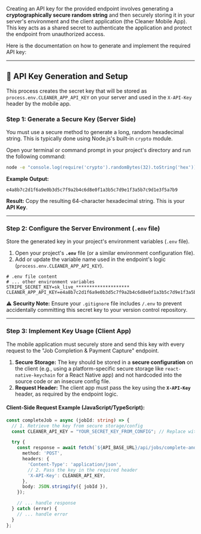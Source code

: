 Creating an API key for the provided endpoint involves generating a **cryptographically secure random string** and then securely storing it in your server's environment and the client application (the Cleaner Mobile App). This key acts as a shared secret to authenticate the application and protect the endpoint from unauthorized access.

Here is the documentation on how to generate and implement the required API key:

-----

## 🔑 API Key Generation and Setup

This process creates the secret key that will be stored as `process.env.CLEANER_APP_API_KEY` on your server and used in the `X-API-Key` header by the mobile app.

### Step 1: Generate a Secure Key (Server Side)

You must use a secure method to generate a long, random hexadecimal string. This is typically done using Node.js's built-in `crypto` module.

Open your terminal or command prompt in your project's directory and run the following command:

```bash
node -e "console.log(require('crypto').randomBytes(32).toString('hex'))"
```

**Example Output:**

```
e4a8b7c2d1f6a9e0b3d5c7f9a2b4c6d8e0f1a3b5c7d9e1f3a5b7c9d1e3f5a7b9
```

**Result:** Copy the resulting 64-character hexadecimal string. This is your **API Key**.

-----

### Step 2: Configure the Server Environment (`.env` file)

Store the generated key in your project's environment variables (`.env` file).

1.  Open your project's **`.env`** file (or a similar environment configuration file).
2.  Add or update the variable name used in the endpoint's logic (`process.env.CLEANER_APP_API_KEY`).

<!-- end list -->

```dotenv
# .env file content
# ... other environment variables
STRIPE_SECRET_KEY=sk_live_********************
CLEANER_APP_API_KEY=e4a8b7c2d1f6a9e0b3d5c7f9a2b4c6d8e0f1a3b5c7d9e1f3a5b7c9d1e3f5a7b9
```

⚠️ **Security Note:** Ensure your `.gitignore` file includes `/.env` to prevent accidentally committing this secret key to your version control repository.

-----

### Step 3: Implement Key Usage (Client App)

The mobile application must securely store and send this key with every request to the "Job Completion & Payment Capture" endpoint.

1.  **Secure Storage:** The key should be stored in a **secure configuration** on the client (e.g., using a platform-specific secure storage like `react-native-keychain` for a React Native app) and not hardcoded into the source code or an insecure config file.
2.  **Request Header:** The client app must pass the key using the **`X-API-Key`** header, as required by the endpoint logic.

#### **Client-Side Request Example (JavaScript/TypeScript):**

```typescript
const completeJob = async (jobId: string) => {
  // 1. Retrieve the key from secure storage/config
  const CLEANER_API_KEY = "YOUR_SECRET_KEY_FROM_CONFIG"; // Replace with secure retrieval

  try {
    const response = await fetch(`${API_BASE_URL}/api/jobs/complete-and-capture`, {
      method: 'POST',
      headers: {
        'Content-Type': 'application/json',
        // 2. Pass the key in the required header
        'X-API-Key': CLEANER_API_KEY, 
      },
      body: JSON.stringify({ jobId }),
    });

    // ... handle response
  } catch (error) {
    // ... handle error
  }
};
```